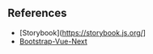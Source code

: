 
## References

- [Storybook](https://storybook.js.org/]
- [Bootstrap-Vue-Next](https://bootstrap-vue-next.github.org/)
